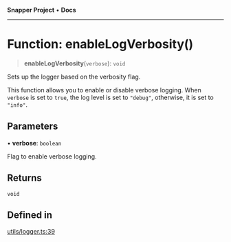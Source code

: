 **Snapper Project** • **Docs**

***

# Function: enableLogVerbosity()

> **enableLogVerbosity**(`verbose`): `void`

Sets up the logger based on the verbosity flag.

This function allows you to enable or disable verbose logging. When `verbose` is set to `true`, the log level is set to `"debug"`, otherwise, it is set to `"info"`.

## Parameters

• **verbose**: `boolean`

Flag to enable verbose logging.

## Returns

`void`

## Defined in

[utils/logger.ts:39](https://github.com/asifqatar/Snapper/blob/1d48336393770932279ea1b6ba1c8407a2b1d178/utils/logger.ts#L39)
